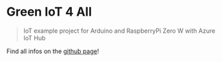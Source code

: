 # Green IoT 4 All
> IoT example project for Arduino and RaspberryPi Zero W with Azure IoT Hub

Find all infos on the [github page](https://fabianbruenger.github.io/green-iot-4all/)!